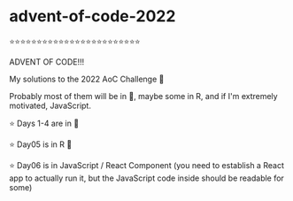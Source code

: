 # advent-of-code-2022
:star::star::star::star::star::star::star::star::star::star::star::star::star::star::star::star::star::star::star::star::star::star::star::star:

ADVENT OF CODE!!!

My solutions to the 2022 AoC Challenge :christmas_tree:

Probably most of them will be in :snake:, maybe some in R, and if I'm extremely motivated, JavaScript.


:star: Days 1-4 are in :snake: 


:star: Day05 is in R :goat:

:star: Day06 is in JavaScript / React Component (you need to establish a React app to actually run it, but the JavaScript code inside should be readable for some)
